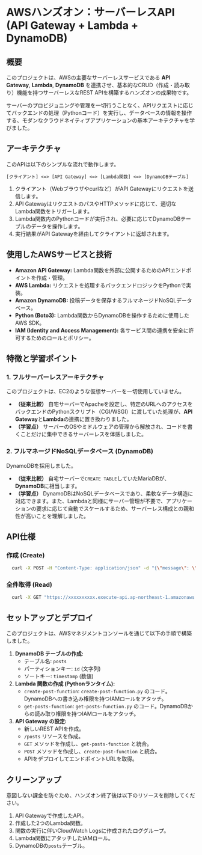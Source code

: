 # AWSハンズオン：サーバーレスAPI (API Gateway + Lambda + DynamoDB)

## 概要

このプロジェクトは、AWSの主要なサーバーレスサービスである **API Gateway**, **Lambda**, **DynamoDB** を連携させ、基本的なCRUD（作成・読み取り）機能を持つサーバーレスなREST APIを構築するハンズオンの成果物です。

サーバーのプロビジョニングや管理を一切行うことなく、APIリクエストに応じてバックエンドの処理（Pythonコード）を実行し、データベースの情報を操作する、モダンなクラウドネイティブアプリケーションの基本アーキテクチャを学びました。

## アーキテクチャ

このAPIは以下のシンプルな流れで動作します。

```
[クライアント] <=> [API Gateway] <=> [Lambda関数] <=> [DynamoDBテーブル]
```

1.  クライアント（Webブラウザやcurlなど）がAPI Gatewayにリクエストを送信します。
2.  API GatewayはリクエストのパスやHTTPメソッドに応じて、適切なLambda関数をトリガーします。
3.  Lambda関数内のPythonコードが実行され、必要に応じてDynamoDBテーブルのデータを操作します。
4.  実行結果がAPI Gatewayを経由してクライアントに返却されます。

## 使用したAWSサービスと技術

- **Amazon API Gateway:** Lambda関数を外部に公開するためのAPIエンドポイントを作成・管理。
- **AWS Lambda:** リクエストを処理するバックエンドロジックをPythonで実装。
- **Amazon DynamoDB:** 投稿データを保存するフルマネージドNoSQLデータベース。
- **Python (Boto3):** Lambda関数からDynamoDBを操作するために使用したAWS SDK。
- **IAM (Identity and Access Management):** 各サービス間の連携を安全に許可するためのロールとポリシー。

## 特徴と学習ポイント

### 1. フルサーバーレスアーキテクチャ
このプロジェクトは、EC2のような仮想サーバーを一切使用していません。

- **（従来比較）** 自宅サーバーでApacheを設定し、特定のURLへのアクセスをバックエンドのPythonスクリプト（CGI/WSGI）に渡していた処理が、**API Gateway**と**Lambda**の連携に置き換わりました。
- **（学習点）** サーバーのOSやミドルウェアの管理から解放され、コードを書くことだけに集中できるサーバーレスを体感しました。

### 2. フルマネージドNoSQLデータベース (DynamoDB)
DynamoDBを採用しました。

- **（従来比較）** 自宅サーバーで`CREATE TABLE`していたMariaDBが、**DynamoDB**に相当します。
- **（学習点）** DynamoDBはNoSQLデータベースであり、柔軟なデータ構造に対応できます。また、Lambdaと同様にサーバー管理が不要で、アプリケーションの要求に応じて自動でスケールするため、サーバーレス構成との親和性が高いことを理解しました。

## API仕様

### 作成 (Create)

  ```bash
    curl -X POST -H "Content-Type: application/json" -d "{\"message\": \"初めてのサーバーレス投稿です！\"}" "https://xxxxxxxxxx.execute-api.ap-northeast-1.amazonaws.com/v1/posts"
  ```

### 全件取得 (Read)

  ```bash
    curl -X GET "https://xxxxxxxxxx.execute-api.ap-northeast-1.amazonaws.com/v1/posts"
  ```

## セットアップとデプロイ

このプロジェクトは、AWSマネジメントコンソールを通じて以下の手順で構築しました。

1.  **DynamoDB テーブルの作成:**
    - テーブル名: `posts`
    - パーティションキー: `id` (文字列)
    - ソートキー: `timestamp` (数値)
2.  **Lambda 関数の作成 (Pythonランタイム):**
    - `create-post-function`: `create-post-function.py` のコード。DynamoDBへの書き込み権限を持つIAMロールをアタッチ。
    - `get-posts-function`: `get-posts-function.py` のコード。DynamoDBからの読み取り権限を持つIAMロールをアタッチ。
3.  **API Gateway の設定:**
    - 新しいREST APIを作成。
    - `/posts` リソースを作成。
    - `GET` メソッドを作成し、`get-posts-function` と統合。
    - `POST` メソッドを作成し、`create-post-function` と統合。
    - APIをデプロイしてエンドポイントURLを取得。

## クリーンアップ

意図しない課金を防ぐため、ハンズオン終了後は以下のリソースを削除してください。

1.  API Gatewayで作成したAPI。
2.  作成した2つのLambda関数。
3.  関数の実行に伴いCloudWatch Logsに作成されたロググループ。
4.  Lambda関数にアタッチしたIAMロール。
5.  DynamoDBの`posts`テーブル。
